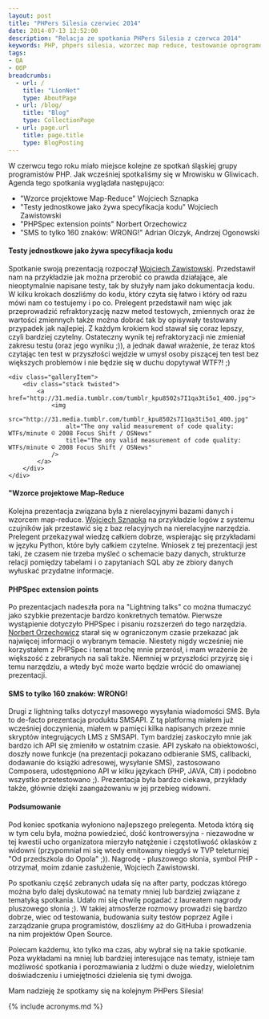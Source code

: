 ```yaml
---
layout: post
title: "PHPers Silesia czerwiec 2014"
date: 2014-07-13 12:52:00
description: "Relacja ze spotkania PHPers Silesia z czerwca 2014"
keywords: PHP, phpers silesia, wzorzec map reduce, testowanie oprogramowania, masowa wysyłka SMS, konferencje informatyczne
tags:
- QA
- OOP
breadcrumbs:
  - url: /
    title: "LionNet"
    type: AboutPage
  - url: /blog/
    title: "Blog"
    type: CollectionPage
  - url: page.url
    title: page.title
    type: BlogPosting
---
```


W czerwcu tego roku miało miejsce kolejne ze spotkań śląskiej grupy programistów 
PHP. Jak wcześniej spotkaliśmy się w Mrowisku w Gliwicach. Agenda tego spotkania
wyglądała następująco:

 * "Wzorce projektowe Map-Reduce" Wojciech Sznapka
 * "Testy jednostkowe jako żywa specyfikacja kodu" Wojciech Zawistowski
 * "PHPSpec extension points" Norbert Orzechowicz
 * "SMS to tylko 160 znaków: WRONG!" Adrian Olczyk, Andrzej Ogonowski

#### Testy jednostkowe jako żywa specyfikacja kodu   

Spotkanie swoją prezentacją rozpoczął [Wojciech Zawistowski](https://github.com/velesin).
Przedstawił nam na przykładzie jak można przerobić co prawda działające, ale 
nieoptymalnie napisane testy, tak by służyły nam jako dokumentacja kodu. W kilku
krokach doszliśmy do kodu, który czyta się łatwo i który od razu mówi nam co testujemy
i po co. Prelegent przedstawił nam więc jak przeprowadzić refraktoryzację nazw 
metod testowych, zmiennych oraz że wartości zmiennych także można dobrać tak by 
opisywały testowany przypadek jak najlepiej. Z każdym krokiem kod stawał się coraz
lepszy, czyli bardziej czytelny. Ostateczny wynik tej refraktoryzacji nie zmieniał
zakresu testu (oraz jego wyniku ;)), a jednak dawał wrażenie, że teraz ktoś czytając 
ten test w przyszłości wejdzie w umysł osoby piszącej ten test bez większych problemów
i nie będzie się w duchu dopytywał WTF?! ;)

<div class="gallery">

    <div class="galleryItem">
        <div class="stack twisted">
            <a href="http://31.media.tumblr.com/tumblr_kpu8502s7I1qa3ti5o1_400.jpg">
                <img
                    src="http://31.media.tumblr.com/tumblr_kpu8502s7I1qa3ti5o1_400.jpg"
                    alt="The ony valid measurement of code quality: WTFs/minute © 2008 Focus Shift / OSNews"
                    title="The ony valid measurement of code quality: WTFs/minute © 2008 Focus Shift / OSNews"
                />
            </a>
        </div>
    </div>

</div>

#### "Wzorce projektowe Map-Reduce

Kolejna prezentacja związana była z nierelacyjnymi bazami danych i wzorcem map-reduce.
[Wojciech Sznapka](http://blog.sznapka.pl/o-mnie/) na przykładzie logów z systemu
czujników jak przestawić się z baz relacyjnych na nierelacyjne narzędzia. Prelegent
przekazywał wiedzę całkiem dobrze, wspierając się przykładami w języku Python, które 
były całkiem czytelne. Wniosek z tej prezentacji jest taki, że czasem nie trzeba 
myśleć o schemacie bazy danych, strukturze relacji pomiędzy tabelami i o zapytaniach
SQL aby ze zbiory danych wyłuskać przydatne informacje.

#### PHPSpec extension points

Po prezentacjach nadeszła pora na "Lightning talks" co można tłumaczyć jako szybkie
prezentacje bardzo konkretnych tematów. Pierwsze wystąpienie dotyczyło PHPSpec i 
pisaniu rozszerzeń do tego narzędzia. [Norbert Orzechowicz](https://github.com/norzechowicz)
starał się w ograniczonym czasie przekazać jak najwięcej informacji o wybranym 
temacie. Niestety nigdy wcześniej nie korzystałem z PHPSpec i temat trochę mnie
przerósł, i mam wrażenie że większość z zebranych na sali także. Niemniej w 
przyszłości przyjrzę się i temu narzędziu, a wtedy być może warto będzie wrócić
do omawianej prezentacji.

#### SMS to tylko 160 znaków: WRONG!

Drugi z lightning talks dotyczył masowego wysyłania wiadomości SMS. Była to de-facto
prezentacja produktu SMSAPI. Z tą platformą miałem już wcześniej doczynienia,
miałem w pamięci kilka napisanych przeze mnie skryptów integrujących LMS z SMSAPI.
Tym bardziej zaskoczyło mnie jak bardzo ich API się zmieniło w ostatnim czasie.
API zyskało na obiektowości, doszły nowe funkcje (na prezentacji pokazano odbieranie
SMS, callbacki, dodawanie do książki adresowej, wysyłanie SMS), zastosowano Composera,
udostępniono API w kilku językach (PHP, JAVA, C#) i podobno wszystko przetestowano
;). Prezentacja była bardzo ciekawa, przykłady także, głównie dzięki zaangażowaniu
w jej przebieg widowni.

#### Podsumowanie

Pod koniec spotkania wyłoniono najlepszego prelegenta. Metoda którą się w tym celu 
była, można powiedzieć, dość kontrowersyjna - niezawodne w tej kwestii ucho 
organizatora mierzyło natężenie i częstotliwość oklasków z widowni (przypomniał 
mi się wtedy emitowany niegdyś w TVP teleturniej "Od przedszkola do Opola" ;)).
Nagrodę - pluszowego słonia, symbol PHP - otrzymał, moim zdanie zasłużenie, 
Wojciech Zawistowski.

Po spotkaniu część zebranych udała się na after party, podczas którego można było 
dalej dyskutować na tematy mniej lub bardziej związane z tematyką spotkania.
Udało mi się chwilę pogadać z laureatem nagrody pluszowego słonia ;). W takiej 
atmosferze rozmowy prowadzi się bardzo dobrze, wiec od testowania, budowania suity 
testów poprzez Agile i zarządzanie grupa programistów, doszliśmy aż do GitHuba i 
prowadzenia na nim projektów Open Source. 

Polecam każdemu, kto tylko ma czas, aby wybrał się na takie spotkanie. Poza
wykładami na mniej lub bardziej interesujące nas tematy, istnieje tam możliwość
spotkania i porozmawiania z ludźmi o duże wiedzy, wieloletnim doświadczeniu i
umiejętności dzielenia się tymi dwojga.

Mam nadzieję że spotkamy się na kolejnym PHPers Silesia!


{% include acronyms.md %}

